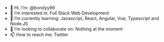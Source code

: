 - 👋 Hi, I’m: @bondyy99
- 👀 I’m interested in: Full Stack Web Development
- 🌱 I’m currently learning: Javascript, React, Angular, Vue, Typescript and Node.JS
- 💞️ I’m looking to collaborate on: Nothing at the moment
- 📫 How to reach me: Twitter

<!---
bondyy99/bondyy99 is a ✨ special ✨ repository because its `README.md` (this file) appears on your GitHub profile.
You can click the Preview link to take a look at your changes.
--->
